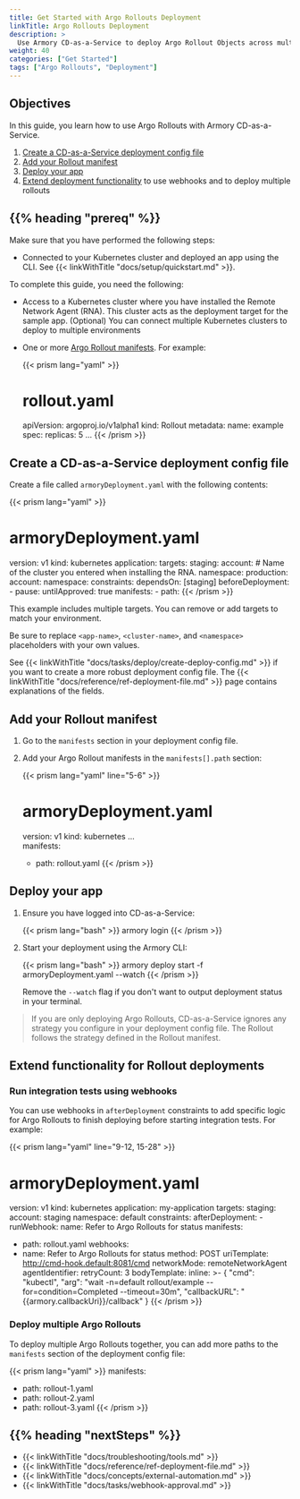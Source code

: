 ```yaml
---
title: Get Started with Argo Rollouts Deployment
linkTitle: Argo Rollouts Deployment
description: >
  Use Armory CD-as-a-Service to deploy Argo Rollout Objects across multiple environments.
weight: 40
categories: ["Get Started"]
tags: ["Argo Rollouts", "Deployment"]
---
```


## Objectives

In this guide, you learn how to use Argo Rollouts with Armory CD-as-a-Service. 

1. [Create a CD-as-a-Service deployment config file](#create-a-cd-as-a-service-deployment-config-file)
1. [Add your Rollout manifest](#add-your-rollout-manifest)
1. [Deploy your app](#deploy-your-app)
1. [Extend deployment functionality](#extend-functionality-for-rollout-deployments) to use webhooks and to deploy multiple rollouts

## {{% heading "prereq" %}}

Make sure that you have performed the following steps:

- Connected to your Kubernetes cluster and deployed an app using the CLI. See {{< linkWithTitle "docs/setup/quickstart.md" >}}.

To complete this guide, you need the following:

- Access to a Kubernetes cluster where you have installed the Remote Network Agent (RNA). This cluster acts as the deployment target for the sample app. (Optional) You can connect multiple Kubernetes clusters to deploy to multiple environments
- One or more [Argo Rollout manifests](https://argoproj.github.io/argo-rollouts/features/specification/). For example:

   {{< prism lang="yaml" >}}
   # rollout.yaml
   apiVersion: argoproj.io/v1alpha1
   kind: Rollout
   metadata:
     name: example
     spec:
       replicas: 5
       ...
    {{< /prism >}}

## Create a CD-as-a-Service deployment config file

Create a file called `armoryDeployment.yaml` with the following contents:

{{< prism lang="yaml" >}}
# armoryDeployment.yaml
version: v1
kind: kubernetes
application: <app-name> 
targets:
  staging:
    account: <cluster-name> # Name of the cluster you entered when installing the RNA. 
    namespace: <namespace>
  production:
    account: <cluster-name> 
    namespace: <namespace>
    constraints:
      dependsOn: [staging]
      beforeDeployment:
        - pause:
            untilApproved: true
manifests:
     - path: <path-to-app-manifest>
{{< /prism >}}

This example includes multiple targets. You can remove or add targets to match your environment.

Be sure to replace `<app-name>`, `<cluster-name>`, and `<namespace>` placeholders with your own values.

See {{< linkWithTitle "docs/tasks/deploy/create-deploy-config.md" >}} if you want to create a more robust deployment config file. 
The {{< linkWithTitle "docs/reference/ref-deployment-file.md" >}} page contains explanations of the fields.

## Add your Rollout manifest

1. Go to the `manifests` section in your deployment config file.
1. Add your Argo Rollout manifests in the `manifests[].path` section:

   {{< prism lang="yaml" line="5-6" >}}
   # armoryDeployment.yaml
   version: v1
   kind: kubernetes
   ...    
   manifests:
     - path: rollout.yaml
   {{< /prism >}}


## Deploy your app

1. Ensure you have logged into CD-as-a-Service:

   {{< prism lang="bash" >}}
   armory login
   {{< /prism >}}


1. Start your deployment using the Armory CLI:

   {{< prism lang="bash" >}}
   armory deploy start -f armoryDeployment.yaml --watch
   {{< /prism >}}

   Remove the `--watch` flag if you don't want to output deployment status in your terminal.


>If you are only deploying Argo Rollouts, CD-as-a-Service ignores any strategy you configure in your deployment config file. The Rollout follows the strategy defined in the Rollout manifest.

## Extend functionality for Rollout deployments

### Run integration tests using webhooks

You can use webhooks in `afterDeployment` constraints to add specific logic for Argo Rollouts to finish deploying before starting integration tests. For example:

{{< prism lang="yaml" line="9-12, 15-28" >}}
 # armoryDeployment.yaml
version: v1
kind: kubernetes
application: my-application
targets:
  staging:
    account: staging
    namespace: default
    constraints:
      afterDeployment:
        - runWebhook:
            name: Refer to Argo Rollouts for status
manifests:
  - path: rollout.yaml
webhooks:
   - name: Refer to Argo Rollouts for status
     method: POST
     uriTemplate: http://cmd-hook.default:8081/cmd
     networkMode: remoteNetworkAgent
     agentIdentifier: <cluster-name>
     retryCount: 3
     bodyTemplate:
        inline:  >-
        {
        "cmd": "kubectl",
        "arg": "wait -n=default rollout/example --for=condition=Completed --timeout=30m",
        "callbackURL": "{{armory.callbackUri}}/callback"
        }
{{< /prism >}}

### Deploy multiple Argo Rollouts

To deploy multiple Argo Rollouts together, you can add more paths to the `manifests` section of the deployment config file:

{{< prism lang="yaml" >}}
manifests:
  - path: rollout-1.yaml
  - path: rollout-2.yaml
  - path: rollout-3.yaml
{{< /prism >}}

## {{%  heading "nextSteps" %}}

* {{< linkWithTitle "docs/troubleshooting/tools.md" >}}
* {{< linkWithTitle "docs/reference/ref-deployment-file.md" >}}
* {{< linkWithTitle "docs/concepts/external-automation.md" >}}
* {{< linkWithTitle "docs/tasks/webhook-approval.md" >}}
